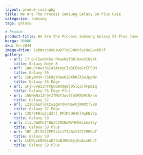 ```yaml
---
layout: produk-casinghp
title: We Are The Process Samsung Galaxy S9 Plus Case
categories: samsung
tags: galaxy

# Produk
product-title: We Are The Process Samsung Galaxy S9 Plus Case
harga: 90000
sku: hn-3844
image-drive: 1cbWczbOXOswD77oBJ06H5yjUuExx6hJf
gallery:
  - url: 17_Q-C2wo6Kmu-PAueOqfGhl6meUIU8Xt
    title: Galaxy Note 8
  - url: 1WKuJrAwi3aIA1AzoyCIq3E6kpGrEF59H
    title: Galaxy S6
  - url: 1oNyB43V-S5E8gYOawGiDXhRZX5wJppMv
    title: Galaxy S6 Edge
  - url: 1FjFvvez3PYPp6O9Xdq8j05lqJChFpmIq
    title: Galaxy S6 Edge Plus
  - url: 16NNmNa1Jh9rZfMGY3wvlfo5RNUHt0xnm
    title: Galaxy S7
  - url: 1Zs63GEnlOXzw2gBTOvPKavUjNWdtTVk0
    title: Galaxy S7 Edge
  - url: 12QF3FBzqlLW5tl_RFIMsO64El9gENi7p
    title: Galaxy S8
  - url: 1lxL4WGFLT4DWzC1MIDwWV4FKKibmzTsy
    title: Galaxy S8 Plus
  - url: 1BF_UElXSlZFPSz2x17I4BzV7G72MPOuT
    title: Galaxy S9
  - url: 1cbWczbOXOswD77oBJ06H5yjUuExx6hJf
    title: Galaxy S9 Plus
---
```

